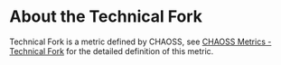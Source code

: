 # About the Technical Fork

Technical Fork is a metric defined by CHAOSS, see [CHAOSS Metrics - Technical Fork](https://chaoss.community/kb/metric-technical-fork/) for the detailed definition of this metric.
